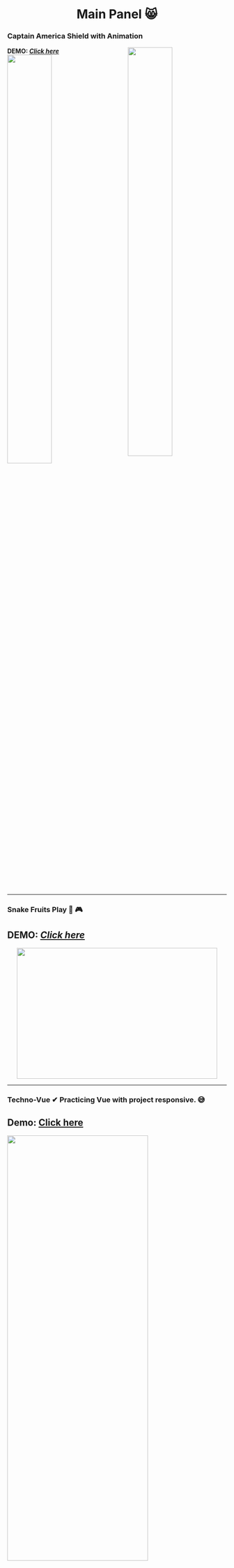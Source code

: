 <h1 align="center">Main Panel 😸</h1>

### Captain America Shield with Animation 
**DEMO: *[Click here](https://elvissouza.github.io/CaptainAmericaShield/)***
<img src ="https://github.com/elvissouza/CaptainAmericaShield/blob/master/img/website-2.gif?raw=true" height= "49%" width= "45%" align="right">
<img src ="https://github.com/elvissouza/CaptainAmericaShield/blob/master/img/website-1.gif?raw=true" height= "49%" width= "45%">

---

### Snake Fruits Play 👾 🎮
**DEMO: *[Click here](https://elvissouza.github.io/Snake-game/)***
---
<p align="center">
  <img width="460" height="300" src ="https://github.com/elvissouza/Snake-game/blob/master/img/gifgame.gif?raw=true">
</p>

---

### Techno-Vue ✔ Practicing Vue with project responsive. 😅
**Demo: [Click here](https://elvissouza.github.io/Techno-Vue/)**
---
<img src ="https://github.com/elvissouza/Techno-Vue/blob/master/img/Tablet.gif?raw=true" height= "50%" width= "80%">

---

# Course on Flexbox and its properties.
**DEMO**: [Click Here](https://elvissouza.github.io/Flexblog/)
---
<img src ="https://github.com/elvissouza/Flexblog/blob/master/assets/FlexSite.gif?raw=true" width= "80%" height= "auto" align="center">
